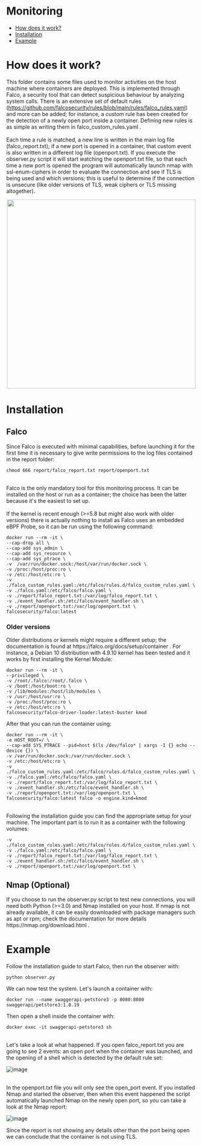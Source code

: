 # Monitoring

- [How does it work?](#how-does-it-work)
- [Installation](#Installation)
- [Example](#Example)

# How does it work?
This folder contains some files used to monitor activities on the host machine where containers are deployed. This is implemented through Falco, a security tool that can detect suspicious behaviour by analyzing system calls. There is an extensive set of default rules (https://github.com/falcosecurity/rules/blob/main/rules/falco_rules.yaml) and more can be added; for instance, a custom rule has been created for the detection of a newly open port inside a container. Defining new rules is as simple as writing them in falco_custom_rules.yaml .
<br><br>
Each time a rule is matched, a new line is written in the main log file (falco_report.txt); if a new port is opened in a container, that custom event is also written in a different log file (openport.txt). If you execute the observer.py script it will start watching the openport.txt file, so that each time a new port is opened the program will automatically launch nmap with ssl-enum-ciphers in order to evaluate the connection and see if TLS is being used and which versions; this is useful to determine if the connection is unsecure (like older versions of TLS, weak ciphers or TLS missing altogether).   

<p align="center">
<img src="https://github.com/user-attachments/assets/1e0f9a65-fef5-4400-8ea2-00603c7a285f"  height="500"></img>
</p>

# Installation
<h2>Falco</h2>
Since Falco is executed with minimal capabilities, before launching it for the first time it is necessary to give write permissions to the log files contained in the report folder:
<pre><code>chmod 666 report/falco_report.txt report/openport.txt</code></pre>

<br>
Falco is the only mandatory tool for this monitoring process. It can be installed on the host or run as a container; the choice has been the latter because it's the easiest to set up. 
<br><br>
If the kernel is recent enough (>=5.8 but might also work with older versions) there is actually nothing to install as Falco uses an embedded eBPF Probe, so it can be run using the following command:
<pre><code>docker run --rm -it \
--cap-drop all \
--cap-add sys_admin \
--cap-add sys_resource \
--cap-add sys_ptrace \
-v  /var/run/docker.sock:/host/var/run/docker.sock \
-v /proc:/host/proc:ro \
-v /etc:/host/etc:ro \
-v ./falco_custom_rules.yaml:/etc/falco/rules.d/falco_custom_rules.yaml \
-v ./falco.yaml:/etc/falco/falco.yaml \
-v ./report/falco_report.txt:/var/log/falco_report.txt \
-v ./event_handler.sh:/etc/falco/event_handler.sh \
-v ./report/openport.txt:/var/log/openport.txt \
falcosecurity/falco:latest</code></pre>

<h3>Older versions</h3>
Older distributions or kernels might require a different setup; the documentation is found at https://falco.org/docs/setup/container . For instance, a Debian 10 distribution with 4.9.10 kernel has been tested and it works by first installing the Kernel Module: 
<pre><code>docker run --rm -it \
--privileged \
-v /root/.falco:/root/.falco \
-v /boot:/host/boot:ro \
-v /lib/modules:/host/lib/modules \
-v /usr:/host/usr:ro \
-v /proc:/host/proc:ro \
-v /etc:/host/etc:ro \
falcosecurity/falco-driver-loader:latest-buster kmod
</code></pre>
After that you can run the container using:
<pre><code>docker run --rm -it \
-e HOST_ROOT=/ \
--cap-add SYS_PTRACE --pid=host $(ls /dev/falco* | xargs -I {} echo --device {}) \
-v /var/run/docker.sock:/var/run/docker.sock \
-v /etc:/host/etc:ro \
-v ./falco_custom_rules.yaml:/etc/falco/rules.d/falco_custom_rules.yaml \
-v ./falco.yaml:/etc/falco/falco.yaml \
-v ./report/falco_report.txt:/var/log/falco_report.txt \
-v ./event_handler.sh:/etc/falco/event_handler.sh \
-v ./report/openport.txt:/var/log/openport.txt \
falcosecurity/falco:latest falco -o engine.kind=kmod
</code></pre>

<br>
Following the installation guide you can find the appropriate setup for your machine. The important part is to run it as a container with the following volumes:
<pre><code>-v ./falco_custom_rules.yaml:/etc/falco/rules.d/falco_custom_rules.yaml \
-v ./falco.yaml:/etc/falco/falco.yaml \
-v ./report/falco_report.txt:/var/log/falco_report.txt \
-v ./event_handler.sh:/etc/falco/event_handler.sh \
-v ./report/openport.txt:/var/log/openport.txt \</code></pre>

<h2>Nmap (Optional)</h2>
If you choose to run the observer.py script to test new connections, you will need both Python (>=3.0) and Nmap installed on your host. If nmap is not already available, it can be easily downloaded with package managers such as apt or rpm; check the documentation for more details https://nmap.org/download.html .

# Example
Follow the installation guide to start Falco, then run the observer with:
<pre><code>python observer.py</code></pre>
We can now test the system. Let's launch a container with:
<pre><code>docker run --name swaggerapi-petstore3 -p 8080:8080 swaggerapi/petstore3:1.0.19</code></pre>
Then open a shell inside the container with:
<pre><code>docker exec -it swaggerapi-petstore3 sh</code></pre>

<br>
Let's take a look at what happened. If you open falco_report.txt you are going to see 2 events: an open port when the container was launched, and the opening of a shell which is detected by the default rule set:

![image](https://github.com/user-attachments/assets/634b80a4-208a-4093-90f0-cdf1f669bf69)

<br>
In the openport.txt file you will only see the open_port event. If you installed Nmap and started the observer, then when this event happened the script automatically launched Nmap on the newly open port, so you can take a look at the Nmap report:

![image](https://github.com/user-attachments/assets/b95aa061-1e92-4a21-9254-226cba5b2783)

Since the report is not showing any details other than the port being open we can conclude that the container is not using TLS.
<br>

